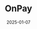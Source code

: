 ---  
layout: startup_page  
title: "OnPay"  
id: "onpay.com"  
permalink: "/onpayonpay.com01072025/"  
website: "https://onpay.com/"  
funding_round: "Series B"  
funding_amount: "$100M"  
investors: "Carrick Capital Partners, AB Private Credit Investors, MC Credit Partners"  
about: "OnPay provides payroll, HR, and benefit solutions to small and medium-sized businesses (SMBs) across the US. Its mission is to offer modern, accessible solutions that help SMBs manage compliance, streamline operations, and support their teams. The company combines ease of use with powerful features typically found in larger enterprise solutions."  
markets: "Payroll, HR, Benefits, Fintech, SaaS, Financial Services, Software"  
hq: "Atlanta, Georgia, United States"  
founded_year: "2009"  
linkedin: "https://www.linkedin.com/company/onpay-inc"  
twitter: "https://twitter.com/onpay_payroll"  
instagram: ""  
facebook: "https://www.facebook.com/OnPayInc"  
crunchbase: "https://www.crunchbase.com/organization/onpay"  
pitchbook: "https://pitchbook.com/profiles/company/241878-16"  

date_display: "07-Jan-2025"  
date: "2025-01-07"

# SEO Optimization  
meta_title: "OnPay - Series B Funding ($100M)"  
meta_description: "OnPay, OnPay provides payroll, HR, and benefit solutions to small and medium-sized businesses (SMBs) across the US. Its mission is to offer modern, accessibl..."  
meta_keywords: "OnPay, Payroll, HR, Benefits, Fintech, SaaS, Financial Services, Software, Series B funding"  
canonical_url: "https://startup.projectstartups.com/onpayonpay.com01072025/"  
---